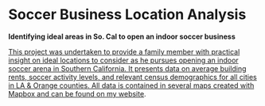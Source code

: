 # Soccer Business Location Analysis 
**Identifying ideal areas in So. Cal to open an indoor soccer business**

[This project was undertaken to provide a family member with practical insight on ideal locations to consider as he pursues opening an indoor soccer arena in Southern California. It presents data on average building rents, soccer activity levels, and relevant census demographics for all cities in LA & Orange counties. All data is contained in several maps created with Mapbox and can be found on my website](file:///C:/Users/Mahmoud/Desktop/website/soccer.html).

